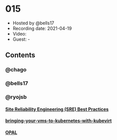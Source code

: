# 015

- Hosted by @bells17
- Recording date: 2021-04-19
- Video:
- Guest: -

## Contents

### @chago

### @bells17

### @ryojsb
#### [Site Reliability Engineering (SRE) Best Practices](https://www.infracloud.io/blogs/sre-best-practices/?utm_medium=email&_hsmi=120543736&_hsenc=p2ANqtz--h-hPB_wtSbD8y40TdFLHbjdCzOpNQEC28zt4IJVMOCyKxTpde4gyS6S_aOxr7X0Fos1fwjjSTec2xF-SWX-ULULURDw&utm_content=120543736&utm_source=hs_email)

#### [bringing-your-vms-to-kubernetes-with-kubevirt](https://www.kubermatic.com/blog/bringing-your-vms-to-kubernetes-with-kubevirt/?utm_medium=email&_hsmi=120543736&_hsenc=p2ANqtz-_GN-jKoIDP9ilwiNjr-3Vf0LZSNkf3s1gshQWdENvC-wZ246eVySE7kxeApsHvf8O5tENc963ThDNvKd4jMXvd3R3nZA&utm_content=120543736&utm_source=hs_email)

#### [OPAL](https://github.com/authorizon/opal)
